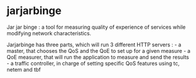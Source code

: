 # jarjarbinge
Jar jar binge : a tool for measuring quality of experience of services while
modifying network characteristics.

Jarjarbinge has three parts, which will run 3 different HTTP servers :
	- a master, that chooses the QoS and the QoE to set up for a given
	  measure
	- a QoE measurer, that will run the application to measure and send the
	  results
	- a traffic controller, in charge of setting specific QoS features
	  using tc, netem and tbf
